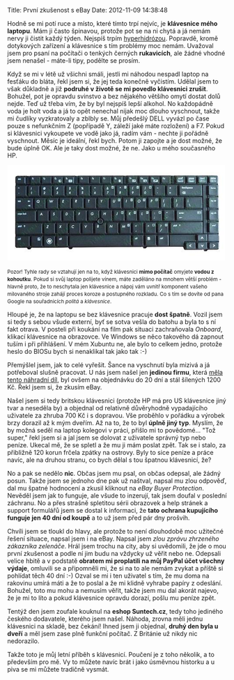 Title: První zkušenost s eBay
Date: 2012-11-09 14:38:48

Hodně se mi potí ruce a místo, které tímto trpí nejvíc, je **klávesnice mého laptopu**. Mám ji často špinavou, protože pot se na ni chytá a já nemám nervy ji čistit každý týden. Nejspíš trpím [hyperhidrózou](https://cs.wikipedia.org/wiki/Hyperhidr%C3%B3za). Popravdě, kromě dotykových zařízení a klávesnice s tím problémy moc nemám. Uvažoval jsem pro psaní na počítači o tenkých černých **rukavicích**, ale žádné vhodné jsem nenašel - máte-li tipy, podělte se prosím.

Když se mi v létě už všichni smáli, jestli mi náhodou nespadl laptop na fesťáku do bláta, řekl jsem si, že jej teda konečně vyčistím. Udělal jsem to však důkladně a již **podruhé v životě se mi povedlo klávesnici zrušit**. Bohužel, pot je opravdu svinstvo a bez nějakého většího omytí dostat dolů nejde. Teď už třeba vím, že by byl nejspíš lepší alkohol. No každopádně voda je holt voda a já to opět nenechal nijak moc dlouho vyschnout, takže mi čudlíky vyzkratovaly a zblbly se. Můj předešlý DELL vyvázl po čase pouze s nefunkčním Z (popřípadě Y, záleží jaké máte rozložení) a F7. Pokud si klávesnici vykoupete ve vodě jako já, radím vám - nechte ji pořádně vyschnout. Měsíc je ideální, řekl bych. Potom ji zapojte a je dost možné, že bude úplně OK. Ale je taky dost možné, že ne. Jako u mého současného HP.

![Suntech.cz klávesnice](images/suntech-keyboard.jpg)

<small>Pozor! Tyhle rady se vztahují jen na to, když klávesnici **mimo počítač** omyjete **vodou z kohoutku**. Pokud si svůj laptop polijete vínem, máte zaděláno na mnohem větší problém - hlavně proto, že to neschytala jen klávesnice a nápoj vám uvnitř komponent vašeho milovaného stroje zahájí proces koroze a postupného rozkladu. Co s tím se dovíte od pana Google na souřadnicích *politá* a *klávesnice*.</small>

Hloupé je, že na laptopu se bez klávesnice pracuje **dost špatně**. Vozil jsem si tedy s sebou všude externí, byť se sotva vešla do batohu a byla to s ní fakt otrava. V posteli při koukání na film pak situaci zachraňovala *Onboard*, klikací klávesnice na obrazovce. Ve Windows se něco takového dá zapnout tuším i při přihlášení. V mém Xubuntu ne, ale bylo to celkem jedno, protože heslo do BIOSu bych si nenaklikal tak jako tak :-)

Přemýšlel jsem, jak to celé vyřešit. Šance na vyschnutí byla mizivá a já potřeboval slušně pracovat. U nás jsem našel jen **jedinou firmu**, která [měla tento náhradní díl](http://www.suntech.cz/produkt/138803-klavesnice-nahradni-pro-hp-elitebook-8440p-cz-sk), byl ovšem na objednávku do 20 dní a stál šílených 1200 Kč. Řekl jsem si, že zkusím eBay.

Našel jsem si tedy britskou klávesnici (protože HP má pro US klávesnice jiný tvar a neseděla by) a objednal od relativně důvěryhodně vypadajícího uživatele za zhruba 700 Kč i s dopravou. Vše proběhlo v pořádku a výrobek brzy dorazil až k mým dveřím. Až na to, že to byl **úplně jiný typ**. Myslím, že by možná seděl na laptop kolegovi v práci, přišlo mi to povědomé... "Tož super," řekl jsem si a jal jsem se dolovat z uživatele správný typ nebo peníze. Ukecal mě, že se spletl a že mu ji mám poslat zpět. Tak se i stalo, za přibližně 120 korun frčela zpátky na ostrovy. Byly to sice peníze a práce navíc, ale na druhou stranu, co bych dělal s tou špatnou klávesnicí, že?

No a pak se nedělo **nic**. Občas jsem mu psal, on občas odepsal, ale žádný posun. Takže jsem se jednoho dne pak už naštval, napsal mu zlou odpověď, dal mu špatné hodnocení a zkusil kliknout na *eBay Buyer Protection*. Nevěděl jsem jak to funguje, ale všude to inzerují, tak jsem doufal v poslední záchranu. No a přes strašně spletitou sérii obrazovek a help stránek a support formulářů jsem se dostal k informaci, že **tato ochrana kupujícího funguje jen 40 dní od koupě** a to už jsem před pár dny prošvih.

Chvíli jsem se tloukl do hlavy, ale protože to není dlouhodobě moc užitečné řešení situace, napsal jsem i na eBay. Napsal jsem *zlou zprávu zhrzeného zákazníka zelenáče*. Hrál jsem trochu na city, aby si uvědomili, že jde o mou první zkušenost a podle ní jim budu na vždycky už věřit nebo ne. Odepsali velice hbitě a v podstatě **obratem mi proplatili na můj PayPal účet všechny výdaje**, omluvili se a připomněli mi, že si na to ale nemám zvykat a příště si pohlídat těch 40 dní :-) Ozval se mi i ten uživatel s tím, že mu doma na rakovinu umírá máti a že to poslal a že mi klidně vyhrabe papíry z odeslání. Bohužel, toto mu mohu a nemusím věřit, takže jsem mu dal akorát najevo, že je mi to líto a pokud klávesnice opravdu dorazí, pošlu mu peníze zpět.

Tentýž den jsem zoufale kouknul na **eshop Suntech.cz**, tedy toho jediného českého dodavatele, kterého jsem našel. Náhoda, zrovna měli jednu klávesnici na skladě, bez čekání! Ihned jsem ji objednal, **druhý den byla u dveří** a měl jsem zase plně funkční počítač. Z Británie už nikdy nic nedorazilo.

Takže toto je můj letní příběh s klávesnicí. Poučení je z toho několik, a to především pro mě. Vy to můžete navíc brát i jako úsměvnou historku a u piva se mi můžete tradičně vysmát.
